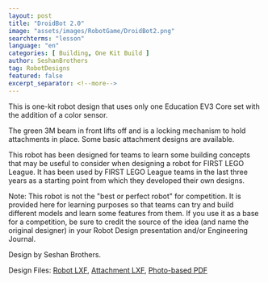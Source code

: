 ```yaml
---
layout: post
title: "DroidBot 2.0"
image: "assets/images/RobotGame/DroidBot2.png"
searchterms: "lesson"
language: "en"
categories: [ Building, One Kit Build ]
author: SeshanBrothers
tag: RobotDesigns
featured: false
excerpt_separator: <!--more-->
---
```


This is one-kit robot design that uses only one Education EV3 Core set with the addition of a color sensor.
<!--more-->
The green 3M beam in front lifts off and is a locking mechanism to hold attachments in place. Some basic attachment designs are available.

This robot has been designed for teams to learn some building concepts that may be useful to consider when designing a robot for FIRST LEGO League. It has been used by FIRST LEGO League teams in the last three years as a starting point from which they developed their own designs.

Note: This robot is not the "best or perfect robot" for competition. It is provided here for learning purposes so that teams can try and build different models and learn some features from them. If you use it as a base for a competition, be sure to credit the source of the idea (and name the original designer) in your Robot Design presentation and/or Engineering Journal.

Design by Seshan Brothers.

Design Files:
<a href="/translations/en-us/RobotGame/DroidBot2.lxf">Robot LXF</a>, <a href="/translations/en-us/RobotGame/Snap2.lxf">Attachment LXF</a>, <a href="/translations/en-us/RobotGame/DroidBot2BuildInstructions.pdf">Photo-based PDF</a>
